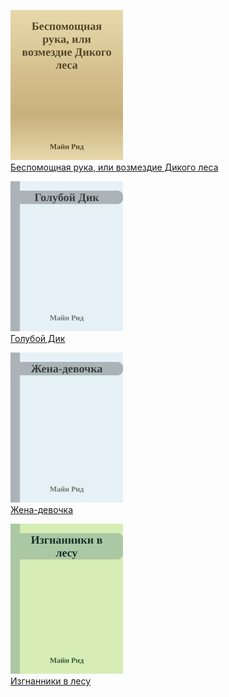 ![](Беспомощная%20рука,%20или%20возмездие%20Дикого%20леса.jpg)  
[Беспомощная рука, или возмездие Дикого леса](Беспомощная%20рука,%20или%20возмездие%20Дикого%20леса.md)

![](Голубой%20Дик.jpg)  
[Голубой Дик](Голубой%20Дик.md)

![](Жена-девочка.jpg)  
[Жена-девочка](Жена-девочка.md)

![](Изгнанники%20в%20лесу.jpg)  
[Изгнанники в лесу](Изгнанники%20в%20лесу.md)
